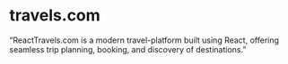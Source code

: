 # travels.com
“ReactTravels.com is a modern travel-platform built using React, offering seamless trip planning, booking, and discovery of destinations.”
